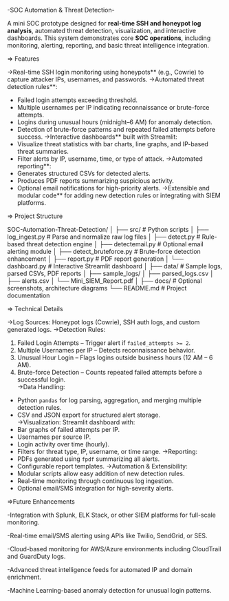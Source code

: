 -SOC Automation & Threat Detection-

A mini SOC prototype designed for **real-time SSH and honeypot log analysis**, automated threat detection, visualization, and interactive dashboards. This system demonstrates core **SOC operations**, including monitoring, alerting, reporting, and basic threat intelligence integration.

=> Features

->Real-time SSH login monitoring using honeypots** (e.g., Cowrie) to capture attacker IPs, usernames, and passwords.
->Automated threat detection rules**:
  - Failed login attempts exceeding threshold.
  - Multiple usernames per IP indicating reconnaissance or brute-force attempts.
  - Logins during unusual hours (midnight–6 AM) for anomaly detection.
  - Detection of brute-force patterns and repeated failed attempts before success.
->Interactive dashboards** built with Streamlit:
  - Visualize threat statistics with bar charts, line graphs, and IP-based threat summaries.
  - Filter alerts by IP, username, time, or type of attack.
->Automated reporting**:
  - Generates structured CSVs for detected alerts.
  - Produces PDF reports summarizing suspicious activity.
  - Optional email notifications for high-priority alerts.
->Extensible and modular code** for adding new detection rules or integrating with SIEM platforms.

=> Project Structure

SOC-Automation-Threat-Detection/
│
├── src/ # Python scripts
│ ├── log_ingest.py # Parse and normalize raw log files
│ ├── detect.py # Rule-based threat detection engine
│ ├── detectemail.py # Optional email alerting module
│ ├── detect_bruteforce.py # Brute-force detection enhancement
│ ├── report.py # PDF report generation
│ └── dashboard.py # Interactive Streamlit dashboard
│
├── data/ # Sample logs, parsed CSVs, PDF reports
│ ├── sample_logs/
│ ├── parsed_logs.csv
│ ├── alerts.csv
│ └── Mini_SIEM_Report.pdf
│
├── docs/ # Optional screenshots, architecture diagrams
└── README.md # Project documentation

=> Technical Details

->Log Sources: Honeypot logs (Cowrie), SSH auth logs, and custom generated logs.
->Detection Rules:  
  1. Failed Login Attempts – Trigger alert if `failed_attempts >= 2`.  
  2. Multiple Usernames per IP – Detects reconnaissance behavior.  
  3. Unusual Hour Login – Flags logins outside business hours (12 AM – 6 AM).  
  4. Brute-force Detection – Counts repeated failed attempts before a successful login.  
->Data Handling:
  - Python `pandas` for log parsing, aggregation, and merging multiple detection rules.  
  - CSV and JSON export for structured alert storage.  
->Visualization: Streamlit dashboard with:
  - Bar graphs of failed attempts per IP.
  - Usernames per source IP.
  - Login activity over time (hourly).
  - Filters for threat type, IP, username, or time range.
->Reporting:
  - PDFs generated using `fpdf` summarizing all alerts.
  - Configurable report templates.
->Automation & Extensibility:
  - Modular scripts allow easy addition of new detection rules.
  - Real-time monitoring through continuous log ingestion.
  - Optional email/SMS integration for high-severity alerts.
    
=>Future Enhancements

-Integration with Splunk, ELK Stack, or other SIEM platforms for full-scale monitoring.

-Real-time email/SMS alerting using APIs like Twilio, SendGrid, or SES.

-Cloud-based monitoring for AWS/Azure environments including CloudTrail and GuardDuty logs.

-Advanced threat intelligence feeds for automated IP and domain enrichment.

-Machine Learning-based anomaly detection for unusual login patterns.
